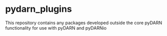 # pydarn_plugins
This repository contains any packages developed outside the core pyDARN functionality for use with pyDARN and pyDARNio
